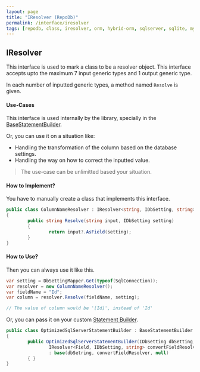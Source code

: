 ```yaml
---
layout: page
title: "IResolver (RepoDb)"
permalink: /interface/iresolver
tags: [repodb, class, iresolver, orm, hybrid-orm, sqlserver, sqlite, mysql, postgresql]
---
```


## IResolver

This interface is used to mark a class to be a resolver object. This interface accepts upto the maximum 7 input generic types and 1 output generic type.

In each number of inputted generic types, a method named `Resolve` is given.

#### Use-Cases

This interface is used internally by the library, specially in the [BaseStatementBuilder](/class/basestatementbuilder).

Or, you can use it on a situation like:

- Handling the transformation of the column based on the database settings.
- Handling the way on how to correct the inputted value.
  
> The use-case can be unlimitted based your situation.

#### How to Implement?

You have to manually create a class that implements this interface.

```csharp
public class ColumnNameResolver : IResolver<string, IDbSetting, string>
{
        public string Resolve(string input, IDbSetting setting)
        {
                return input?.AsField(setting);
        }
}
```

#### How to Use?

Then you can always use it like this.

```csharp
var setting = DbSettingMapper.Get(typeof(SqlConnection));
var resolver = new ColumnNameResolver();
var fieldName = "Id";
var column = resolver.Resolve(fieldName, setting);

// The value of column would be '[Id]', instead of 'Id'
```

Or, you can pass it on your custom [Statement Builder](/extensibility/statementbuilder).

```csharp
public class OptimizedSqlServerStatementBuilder : BaseStatementBuilder
{
        public OptimizedSqlServerStatementBuilder(IDbSetting dbSetting,
                IResolver<Field, IDbSetting, string> convertFieldResolver)
                : base(dbSetring, convertFieldResolver, null)
        { }
}
```